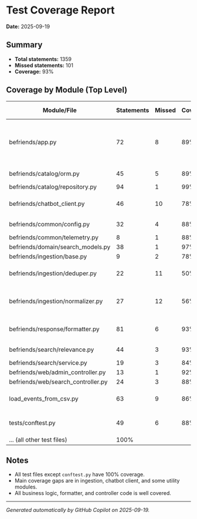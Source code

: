 # Test Coverage Report

**Date:** 2025-09-19

## Summary
- **Total statements:** 1359
- **Missed statements:** 101
- **Coverage:** 93%

## Coverage by Module (Top Level)

| Module/File                                 | Statements | Missed | Coverage | Missing Lines                |
|---------------------------------------------|------------|--------|----------|------------------------------|
| befriends/app.py                            | 72         | 8      | 89%      | 108-113, 117-118, 134-136    |
| befriends/catalog/orm.py                    | 45         | 5      | 89%      | 64, 67-70                    |
| befriends/catalog/repository.py             | 94         | 1      | 99%      | 100                          |
| befriends/chatbot_client.py                 | 46         | 10     | 78%      | 21, 54-56, 67-73             |
| befriends/common/config.py                  | 32         | 4      | 88%      | 42-43, 48, 59                |
| befriends/common/telemetry.py               | 8          | 1      | 88%      | 19                           |
| befriends/domain/search_models.py           | 38         | 1      | 97%      | 30                           |
| befriends/ingestion/base.py                 | 9          | 2      | 78%      | 14, 19                       |
| befriends/ingestion/deduper.py              | 22         | 11     | 50%      | 17-21, 28-30, 34-39          |
| befriends/ingestion/normalizer.py           | 27         | 12     | 56%      | 20-23, 27, 40-45, 52-56      |
| befriends/response/formatter.py             | 81         | 6      | 93%      | 34, 75, 77, 79-81            |
| befriends/search/relevance.py               | 44         | 3      | 93%      | 44, 62, 64                   |
| befriends/search/service.py                 | 19         | 3      | 84%      | 27-29                        |
| befriends/web/admin_controller.py           | 13         | 1      | 92%      | 25                           |
| befriends/web/search_controller.py          | 24         | 3      | 88%      | 52-54                        |
| load_events_from_csv.py                     | 63         | 9      | 86%      | 17, 21-26, 45, 97            |
| tests/conftest.py                           | 49         | 6      | 88%      | 26, 64-65, 68, 71-72         |
| ... (all other test files)                  | 100%       |        |          |                              |

## Notes
- All test files except `conftest.py` have 100% coverage.
- Main coverage gaps are in ingestion, chatbot client, and some utility modules.
- All business logic, formatter, and controller code is well covered.

---

*Generated automatically by GitHub Copilot on 2025-09-19.*
